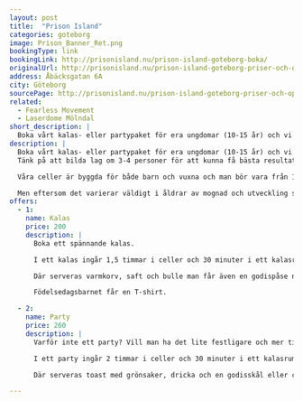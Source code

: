 ```yaml
---
layout: post
title:  "Prison Island"
categories: goteborg
image: Prison_Banner_Ret.png
bookingType: link
bookingLink: http://prisonisland.nu/prison-island-goteborg-boka/
originalUrl: http://prisonisland.nu/prison-island-goteborg-priser-och-oppettider/prison-island-goteborg-kalasparty/
address: Åbäcksgatan 6A
city: Göteborg
sourcePage: http://prisonisland.nu/prison-island-goteborg-priser-och-oppettider/prison-island-goteborg-kalasparty/
related:
  - Fearless Movement
  - Laserdome Mölndal
short_description: |
  Boka vårt kalas- eller partypaket för era ungdomar (10-15 år) och vi lovar dig oförglömliga timmar på Prison Island. Här gör du utmaningar i celler som på Fångarna på fortet.
description: |
  Boka vårt kalas- eller partypaket för era ungdomar (10-15 år) och vi lovar dig oförglömliga timmar på Prison Island. Här gör du utmaningar i celler som på Fångarna på fortet.
  Tänk på att bilda lag om 3-4 personer för att kunna få bästa resultat i cellerna.

  Våra celler är byggda för både barn och vuxna och man bör vara från 10 år för att utmana cellerna ensamma.

  Men eftersom det varierar väldigt i åldrar av mognad och utveckling så välkomna att besöka oss för att se om våra utmaningar passar era barn.
offers:
  - 1:
    name: Kalas
    price: 200
    description: |
      Boka ett spännande kalas.

      I ett kalas ingår 1,5 timmar i celler och 30 minuter i ett kalasrum.

      Där serveras varmkorv, saft och bulle man får även en godispåse när man går hem.

      Födelsedagsbarnet får en T-shirt.

  - 2:
    name: Party
    price: 260
    description: |
      Varför inte ett party? Vill man ha det lite festligare och mer tid i cellerna så boka gärna ett party.

      I ett party ingår 2 timmar i celler och 30 minuter i ett kalasrum.

      Där serveras toast med grönsaker, dricka och en godisskål eller chips.

---
```


